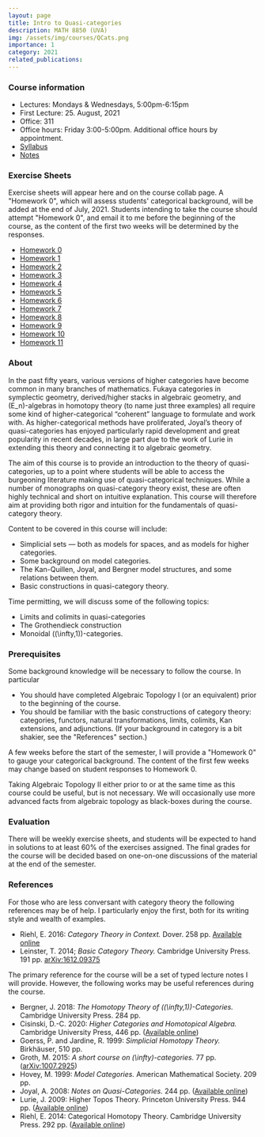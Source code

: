 ```yaml
---
layout: page
title: Intro to Quasi-categories
description: MATH 8850 (UVA)
img: /assets/img/courses/QCats.png
importance: 1
category: 2021
related_publications:
---
```


### Course information

- Lectures: Mondays & Wednesdays,  5:00pm-6:15pm
- First Lecture: 25. August, 2021
- Office: 311 
- Office hours: Friday 3:00-5:00pm. Additional office hours by appointment. 
- [Syllabus]({{site.url}}/assets/pdf/QCats_Syllabus.pdf)
- [Notes]({{site.url}}/assets/pdf/QCats_notes.pdf)

### Exercise Sheets

Exercise sheets will appear here and on the course collab page. A "Homework 0", which will assess students' categorical background, will be added at the end of July, 2021. Students intending to take the course should attempt "Homework 0", and email it to me before the beginning of the course, as the content of the first two weeks will be determined by the responses.

- [Homework 0]({{site.url}}/assets/pdf/QCHW/HW_0.pdf)
- [Homework 1]({{site.url}}/assets/pdf/QCHW/HW_1.pdf)
- [Homework 2]({{site.url}}/assets/pdf/QCHW/HW_2.pdf)
- [Homework 3]({{site.url}}/assets/pdf/QCHW/HW_3.pdf)
- [Homework 4]({{site.url}}/assets/pdf/QCHW/HW_4.pdf)
- [Homework 5]({{site.url}}/assets/pdf/QCHW/HW_5.pdf)
- [Homework 6]({{site.url}}/assets/pdf/QCHW/HW_6.pdf)
- [Homework 7]({{site.url}}/assets/pdf/QCHW/HW_7.pdf)
- [Homework 8]({{site.url}}/assets/pdf/QCHW/HW_8.pdf)
- [Homework 9]({{site.url}}/assets/pdf/QCHW/HW_9.pdf)
- [Homework 10]({{site.url}}/assets/pdf/QCHW/HW_10.pdf)
- [Homework 11]({{site.url}}/assets/pdf/QCHW/HW_11.pdf)


### About

In the past fifty years, various versions of higher categories have become common in many branches of mathematics. Fukaya categories in symplectic geometry, derived/higher stacks in algebraic geometry, and \(E_n\)-algebras in homotopy theory (to name just three examples) all require some kind of higher-categorical “coherent” language to formulate and work with. As higher-categorical methods have proliferated, Joyal’s theory of quasi-categories has enjoyed particularly rapid development and great popularity in recent decades, in large part due to the work of Lurie in extending this theory and connecting it to algebraic geometry.

The aim of this course is to provide an introduction to the theory of quasi-categories, up to a point where students will be able to access the burgeoning literature making use of quasi-categorical techniques. While a number of monographs on quasi-category theory exist, these are often highly technical and short on intuitive explanation. This course will therefore aim at providing both rigor and intuition for the fundamentals of quasi-category theory.

Content to be covered in this course will include:

- Simplicial sets &mdash; both as models for spaces, and as models for higher categories.
- Some background on model categories.
- The Kan-Quillen, Joyal, and Bergner model structures, and some relations between them.
- Basic constructions in quasi-category theory.

Time permitting, we will discuss some of the following topics:

- Limits and colimits in quasi-categories
- The Grothendieck construction
- Monoidal \((\infty,1)\)-categories.


### Prerequisites

Some background knowledge will be necessary to follow the course. In particular 

- You should have completed Algebraic Topology I (or an equivalent) prior to the beginning of the course. 
- You should be familiar with the basic constructions of category theory: categories, functors, natural transformations, limits, colimits, Kan extensions, and adjunctions. (If your background in category is a bit shakier, see the "References" section.) 

A few weeks before the start of the semester, I will provide a "Homework 0" to gauge your categorical background. The content of the first few weeks may change based on student responses to Homework 0.

Taking Algebraic Topology II either prior to or at the same time as this course could be useful, but is not necessary. We will occasionally use more advanced facts from algebraic topology as black-boxes during the course.

### Evaluation

There will be weekly exercise sheets, and students will be expected to hand in solutions to at least 60% of the exercises assigned. The final grades for the course will be decided based on one-on-one discussions of the material at the end of the semester.

### References

For those who are less conversant with category theory the following references may be of help. I particularly enjoy the first, both for its writing style and wealth of examples. 

- Riehl, E. 2016: <i>Category Theory in Context.</i> Dover. 258 pp.  [Available online](https://math.jhu.edu/~eriehl/context.pdf)
- Leinster, T. 2014; <i>Basic Category Theory.</i> Cambridge University Press. 191 pp. [arXiv:1612.09375](https://arxiv.org/abs/1612.09375)

The primary reference for the course will be a set of typed lecture notes I will provide. However, the following works may be useful references during the course.

- Bergner, J. 2018: <i>The Homotopy Theory of \((\infty,1)\)-Categories.</i> Cambridge University Press. 284 pp.
- Cisinski, D.-C. 2020: <i> Higher Categories and Homotopical Algebra.</i> Cambridge University Press, 446 pp. (<a href="http://www.mathematik.uni-regensburg.de/cisinski/CatLR.pdf">Available online</a>)
- Goerss, P. and Jardine, R. 1999: <i>Simplicial Homotopy Theory.</i> Birkhäuser, 510 pp.
- Groth, M. 2015: <i>A short course on \(\infty\)-categories.</i> 77 pp. (<a href="https://arxiv.org/abs/1007.2925">arXiv:1007.2925</a>)
- Hovey, M. 1999: <i> Model Categories.</i> American Mathematical Society. 209 pp.
- Joyal, A. 2008: <i>Notes on Quasi-Categories.</i> 244 pp. (<a href="https://www.math.uchicago.edu/~may/IMA/Joyal.pdf">Available online</a>)
- Lurie, J. 2009: Higher Topos Theory. Princeton University Press. 944
pp. (<a href="http://people.math.harvard.edu/~lurie/papers/highertopoi.pdf">Available online</a>)
- Riehl, E. 2014: Categorical Homotopy Theory. Cambridge University Press. 292 pp. (<a href="https://math.jhu.edu/~eriehl/cathtpy.pdf">Available online</a>)


